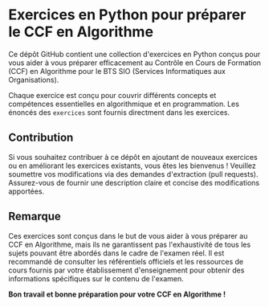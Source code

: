 # Exercices en Python pour préparer le CCF en Algorithme

Ce dépôt GitHub contient une collection d'exercices en Python conçus pour vous aider à vous préparer efficacement au Contrôle en Cours de Formation (CCF) en Algorithme pour le BTS SIO (Services Informatiques aux Organisations).

Chaque exercice est conçu pour couvrir différents concepts et compétences essentielles en algorithmique et en programmation. Les énoncés des `exercices` sont fournis directment dans les exercices.

## Contribution
Si vous souhaitez contribuer à ce dépôt en ajoutant de nouveaux exercices ou en améliorant les exercices existants, vous êtes les bienvenus ! Veuillez soumettre vos modifications via des demandes d'extraction (pull requests). Assurez-vous de fournir une description claire et concise des modifications apportées.

## Remarque
Ces exercices sont conçus dans le but de vous aider à vous préparer au CCF en Algorithme, mais ils ne garantissent pas l'exhaustivité de tous les sujets pouvant être abordés dans le cadre de l'examen réel. Il est recommandé de consulter les référentiels officiels et les ressources de cours fournis par votre établissement d'enseignement pour obtenir des informations spécifiques sur le contenu de l'examen.

**Bon travail et bonne préparation pour votre CCF en Algorithme !**
